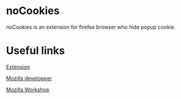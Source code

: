 # noCookies

noCookies is an extension for firefox browser who hide popup cookie.  

# Useful links

[Extension](https://addons.mozilla.org/addon/nocookies/)

[Mozilla developper](https://addons.mozilla.org/en-us/developers/)

[Mozilla Workshop](https://extensionworkshop.com/)
